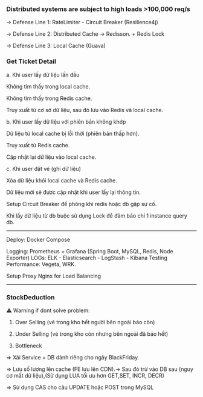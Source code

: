 ### Distributed systems are subject to high loads >100,000 req/s

-> Defense Line 1: RateLimiter - Circuit Breaker (Resilience4j)

-> Defense Line 2: Distributed Cache -> Redisson. + Redis Lock

-> Defense Line 3: Local Cache (Guava)

### Get Ticket Detail

a. Khi user lấy dữ liệu lần đầu
    
Không tìm thấy trong local cache.

Không tìm thấy trong Redis cache.

Truy xuất từ cơ sở dữ liệu, sau đó lưu vào Redis và local cache.

b. Khi user lấy dữ liệu với phiên bản không khớp
    
Dữ liệu từ local cache bị lỗi thời (phiên bản thấp hơn).

Truy xuất từ Redis cache.

Cập nhật lại dữ liệu vào local cache.

c. Khi user đặt vé (ghi dữ liệu)
    
Xóa dữ liệu khỏi local cache và Redis cache.

Dữ liệu mới sẽ được cập nhật khi user lấy lại thông tin.

Setup Circuit Breaker để phòng khi redis hoặc db gặp sự cố.

Khi lấy dữ liệu từ db buộc sử dụng Lock để đảm bảo chỉ 1 instance query db.


---
Deploy: Docker Compose

Logging: Prometheus + Grafana (Spring Boot, MySQL, Redis, Node Exporter)
LOGs: ELK - Elasticsearch - LogStash - Kibana
Testing Performance: Vegeta, WRK.

Setup Proxy Nginx for Load Balancing

---
### StockDeduction
⚠️ Warning if dont solve problem:

1. Over Selling (vé trong kho hết người bên ngoài báo còn)

2. Under Selling (vé trong kho còn nhưng bên ngoài đã báo hết)

3. Bottleneck 

=> Xài Service + DB dành riêng cho ngày BlackFriday.

=> Lưu số lượng lên cache (FE lưu lên CDN).-> Sau đó trừ vào DB sau (nguy cơ mất dữ liệu),(Sử dụng LUA tối ưu hơn GET,SET, INCR, DECR)

=> Sử dụng CAS cho câu UPDATE hoặc POST trong MySQL

